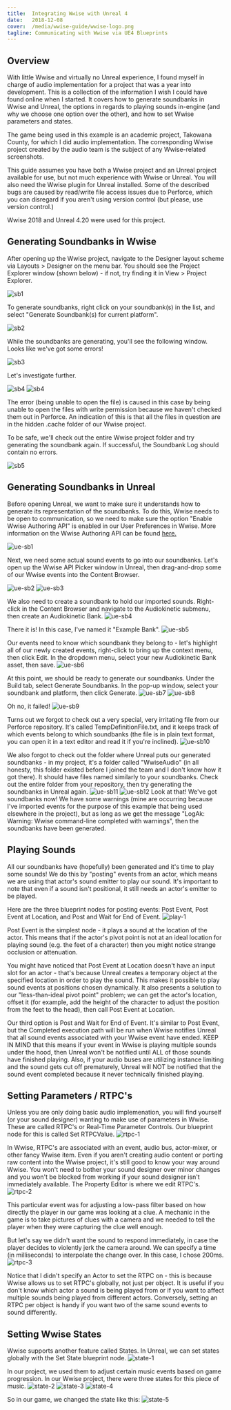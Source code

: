 ```yaml
---
title:  Integrating Wwise with Unreal 4
date:   2018-12-08
cover:  /media/wwise-guide/wwise-logo.png
tagline: Communicating with Wwise via UE4 Blueprints
---
```


## Overview

With little Wwise and virtually no Unreal experience, I found myself in charge of audio implementation for a project that was a year into development. This is a collection of the information I wish I could have found online when I started. It covers how to generate soundbanks in Wwise and Unreal, the options in regards to playing sounds in-engine (and why we choose one option over the other), and how to set Wwise parameters and states.

The game being used in this example is an academic project, Takowana County, for which I did audio implementation. The corresponding Wwise project created by the audio team is the subject of any Wwise-related screenshots.

This guide assumes you have both a Wwise project and an Unreal project available for use, but not much experience with Wwise or Unreal. You will also need the Wwise plugin for Unreal installed. Some of the described bugs are caused by read/write file access issues due to Perforce, which you can disregard if you aren't using version control (but please, use version control.)

Wwise 2018 and Unreal 4.20 were used for this project.


## Generating Soundbanks in Wwise

After opening up the Wwise project, navigate to the Designer layout scheme via Layouts > Designer on the menu bar. You should see the Project Explorer window (shown below) - if not, try finding it in View > Project Explorer.

![sb1](../../../media/wwise-guide/wwise-soundbank-1.png)

To generate soundbanks, right click on your soundbank(s) in the list, and select "Generate Soundbank(s) for current platform".

![sb2](../../../media/wwise-guide/wwise-soundbank-2.png)

While the soundbanks are generating, you'll see the following window. Looks like we've got some errors!

![sb3](../../../media/wwise-guide/wwise-soundbank-3.png)

Let's investigate further.

![sb4](../../../media/wwise-guide/wwise-soundbank-4.png)
![sb4](../../../media/wwise-guide/wwise-soundbank-4-5.png)

The error (being unable to open the file) is caused in this case by being unable to open the files with write permission because we haven't checked them out in Perforce. An indication of this is that all the files in question are in the hidden .cache folder of our Wwise project.

To be safe, we'll check out the entire Wwise project folder and try generating the soundbank again. If successful, the Soundbank Log should contain no errors.

![sb5](../../../media/wwise-guide/wwise-soundbank-5.png)


## Generating Soundbanks in Unreal

Before opening Unreal, we want to make sure it understands how to generate its representation of the soundbanks. To do this, Wwise needs to be open to communication, so we need to make sure the option "Enable Wwise Authoring API" is enabled in our User Preferences in Wwise. More information on the Wwise Authoring API can be found [here.](https://www.audiokinetic.com/library/2017.1.9_6501/?source=SDK&id=waapi.html)

![ue-sb1](../../../media/wwise-guide/unreal-soundbank-1.png)

Next, we need some actual sound events to go into our soundbanks. Let's open up the Wwise API Picker window in Unreal, then drag-and-drop some of our Wwise events into the Content Browser.

![ue-sb2](../../../media/wwise-guide/unreal-soundbank-2.png)
![ue-sb3](../../../media/wwise-guide/unreal-soundbank-3.png)

We also need to create a soundbank to hold our imported sounds. Right-click in the Content Browser and navigate to the Audiokinetic submenu, then create an Audiokinetic Bank.
![ue-sb4](../../../media/wwise-guide/unreal-soundbank-4.png)

There it is! In this case, I've named it "Example Bank".
![ue-sb5](../../../media/wwise-guide/unreal-soundbank-5.png)

Our events need to know which soundbank they belong to - let's highlight all of our newly created events, right-click to bring up the context menu, then click Edit.
In the dropdown menu, select your new Audiokinetic Bank asset, then save.
![ue-sb6](../../../media/wwise-guide/unreal-soundbank-6.png)

At this point, we should be ready to generate our soundbanks. Under the Build tab, select Generate Soundbanks. In the pop-up window, select your soundbank and platform, then click Generate.
![ue-sb7](../../../media/wwise-guide/unreal-soundbank-7.png)
![ue-sb8](../../../media/wwise-guide/unreal-soundbank-8.png)

Oh no, it failed!
![ue-sb9](../../../media/wwise-guide/unreal-soundbank-9.png)

Turns out we forgot to check out a very special, very irritating file from our Perforce repository. It's called TempDefinitionFile.txt, and it keeps track of which events belong to which soundbanks (the file is in plain text format, you can open it in a text editor and read it if you're inclined).
![ue-sb10](../../../media/wwise-guide/unreal-soundbank-10.png)

We also forgot to check out the folder where Unreal puts our generated soundbanks - in my project, it's a folder called "WwiseAudio" (in all honesty, this folder existed before I joined the team and I don't know how it got there). It should have files named similarly to your soundbanks. Check out the entire folder from your repository, then try generating the soundbanks in Unreal again.
![ue-sb11](../../../media/wwise-guide/unreal-soundbank-11.png)
![ue-sb12](../../../media/wwise-guide/unreal-soundbank-12.png)
Look at that! We've got soundbanks now! We have some warnings (mine are occurring because I've imported events for the purpose of this example that being used elsewhere in the project), but as long as we get the message "LogAk: Warning: Wwise command-line completed with warnings", then the soundbanks have been generated.


## Playing Sounds

All our soundbanks have (hopefully) been generated and it's time to play some sounds! We do this by "posting" events from an actor, which means we are using that actor's sound emitter to play our sound. It's important to note that even if a sound isn't positional, it still needs an actor's emitter to be played.

Here are the three blueprint nodes for posting events: Post Event, Post Event at Location, and Post and Wait for End of Event.
![play-1](../../../media/wwise-guide/play-1.png)

Post Event is the simplest node - it plays a sound at the location of the actor. This means that if the actor's pivot point is not at an ideal location for playing sound (e.g. the feet of a character) then you might notice strange occlusion or attenuation.

You might have noticed that Post Event at Location doesn't have an input slot for an actor - that's because Unreal creates a temporary object at the specified location in order to play the sound. This makes it possible to play sound events at positions chosen dynamically. It also presents a solution to our "less-than-ideal pivot point" problem; we can get the actor's location, offset it (for example, add the height of the character to adjust the position from the feet to the head), then call Post Event at Location.

Our third option is Post and Wait for End of Event. It's similar to Post Event, but the Completed execution path will be run when Wwise notifies Unreal that all sound events associated with your Wwise event have ended. KEEP IN MIND that this means if your event in Wwise is playing multiple sounds under the hood, then Unreal won't be notified until ALL of those sounds have finished playing. Also, if your audio buses are utilizing instance limiting and the sound gets cut off prematurely, Unreal will NOT be notified that the sound event completed because it never technically finished playing.


## Setting Parameters / RTPC's

Unless you are only doing basic audio implemenation, you will find yourself (or your sound designer) wanting to make use of parameters in Wwise. These are called RTPC's or Real-Time Parameter Controls. Our blueprint node for this is called Set RTPCValue.
![rtpc-1](../../../media/wwise-guide/rtpc-1.png)

In Wwise, RTPC's are associated with an event, audio bus, actor-mixer, or other fancy Wwise item. Even if you aren't creating audio content or porting raw content into the Wwise project, it's still good to know your way around Wwise. You won't need to bother your sound designer over minor changes and you won't be blocked from working if your sound designer isn't immediately available. The Property Editor is where we edit RTPC's.
![rtpc-2](../../../media/wwise-guide/rtpc-2.png)

This particular event was for adjusting a low-pass filter based on how directly the player in our game was looking at a clue. A mechanic in the game is to take pictures of clues with a camera and we needed to tell the player when they were capturing the clue well enough.

But let's say we didn't want the sound to respond immediately, in case the player decides to violently jerk the camera around. We can specify a time (in milliseconds) to interpolate the change over. In this case, I chose 200ms.
![rtpc-3](../../../media/wwise-guide/rtpc-3.png)

Notice that I didn't specify an Actor to set the RTPC on - this is because Wwise allows us to set RTPC's globally, not just per object. It is useful if you don't know which actor a sound is being played from or if you want to affect multiple sounds being played from different actors. Conversely, setting an RTPC per object is handy if you want two of the same sound events to sound differently.


## Setting Wwise States

Wwise supports another feature called States. In Unreal, we can set states globally with the Set State blueprint node.
![state-1](../../../media/wwise-guide/state-1.png)

In our project, we used them to adjust certain music events based on game progression. In our Wwise project, there were three states for this piece of music.
![state-2](../../../media/wwise-guide/state-2.png)
![state-3](../../../media/wwise-guide/state-3.png)
![state-4](../../../media/wwise-guide/state-4.png)

So in our game, we changed the state like this:
![state-5](../../../media/wwise-guide/state-5.png)
